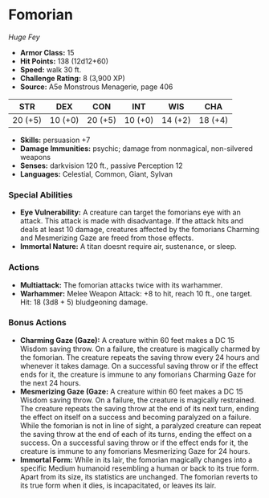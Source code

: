 # Fomorian

*Huge* *Fey*

- **Armor Class:** 15
- **Hit Points:** 138 (12d12+60)
- **Speed:** walk 30 ft.
- **Challenge Rating:** 8 (3,900 XP)
- **Source:** A5e Monstrous Menagerie, page 406

| STR | DEX | CON | INT | WIS | CHA |
| --- | --- | --- | --- | --- | --- |
| 20 (+5) | 10 (+0) | 20 (+5) | 10 (+0) | 14 (+2) | 18 (+4) |

- **Skills:** persuasion +7
- **Damage Immunities:** psychic; damage from nonmagical, non-silvered weapons
- **Senses:** darkvision 120 ft., passive Perception 12
- **Languages:** Celestial, Common, Giant, Sylvan

### Special Abilities

- **Eye Vulnerability:** A creature can target the fomorians eye with an attack. This attack is made with disadvantage. If the attack hits and deals at least 10 damage, creatures affected by the fomorians Charming and Mesmerizing Gaze are freed from those effects.
- **Immortal Nature:** A titan doesnt require air, sustenance, or sleep.

### Actions

- **Multiattack:** The fomorian attacks twice with its warhammer.
- **Warhammer:** Melee Weapon Attack: +8 to hit, reach 10 ft., one target. Hit: 18 (3d8 + 5) bludgeoning damage.

### Bonus Actions

- **Charming Gaze (Gaze):** A creature within 60 feet makes a DC 15 Wisdom saving throw. On a failure, the creature is magically charmed by the fomorian. The creature repeats the saving throw every 24 hours and whenever it takes damage. On a successful saving throw or if the effect ends for it, the creature is immune to any fomorians Charming Gaze for the next 24 hours.
- **Mesmerizing Gaze (Gaze:** A creature within 60 feet makes a DC 15 Wisdom saving throw. On a failure, the creature is magically restrained. The creature repeats the saving throw at the end of its next turn, ending the effect on itself on a success and becoming paralyzed on a failure. While the fomorian is not in line of sight, a paralyzed creature can repeat the saving throw at the end of each of its turns, ending the effect on a success. On a successful saving throw or if the effect ends for it, the creature is immune to any fomorians Mesmerizing Gaze for 24 hours.
- **Immortal Form:** While in its lair, the fomorian magically changes into a specific Medium humanoid resembling a human or back to its true form. Apart from its size, its statistics are unchanged. The fomorian reverts to its true form when it dies, is incapacitated, or leaves its lair.


